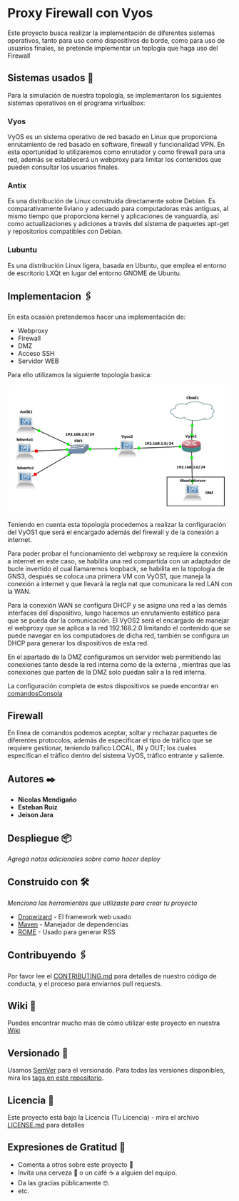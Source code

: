 # Proxy Firewall con Vyos

Este proyecto busca realizar la implementación de diferentes sistemas operativos, tanto para uso como dispositivos de borde, como para uso de usuarios finales, se pretende implementar un toplogia que haga uso del Firewall

## Sistemas usados 🚀
Para la simulación de nuestra topología, se implementaron los siguientes sistemas operativos en el programa virtualbox:

###  Vyos

VyOS es un sistema operativo de red basado en Linux que proporciona enrutamiento de red basado en software, firewall y funcionalidad VPN. En esta oportunidad lo utilizaremos como enrutador y como firewall para una red, además se establecerá un webproxy para limitar los contenidos que pueden consultar los usuarios finales.

### Antix

Es una distribución de Linux construida directamente sobre Debian. Es comparativamente liviano y adecuado para computadoras más antiguas, al mismo tiempo que proporciona kernel y aplicaciones de vanguardia, así como actualizaciones y adiciones a través del sistema de paquetes apt-get y repositorios compatibles con Debian.

### Lubuntu

Es una distribución Linux ligera, basada en Ubuntu, que emplea el entorno de escritorio LXQt en lugar del entorno GNOME de Ubuntu.

## Implementacion 🖇️
En esta ocasión pretendemos hacer una implementación de:
* Webproxy
* Firewall
* DMZ
* Acceso SSH
* Servidor WEB

Para ello utilizamos la siguiente topologia basica:

<p align="center">
  <img src="Topologia.PNG" width="500" alt="accessibility text">
</p>

Teniendo en cuenta esta topología procedemos a realizar la configuración del VyOS1 que será el encargado además del firewall y de la conexión a internet.

Para poder probar el funcionamiento del webproxy se requiere la conexión a internet en este caso, se habilita una red compartida con un adaptador de bucle invertido el cual llamaremos  loopback,  se habilita en la topología de GNS3,  después se coloca una primera VM con VyOS1, que maneja la conexión a internet y que llevará la regla nat  que comunicara la red LAN con la WAN.   

Para la conexión WAN se configura DHCP y se asigna una red a las demás interfaces del dispositivo, luego hacemos un enrutamiento estático para que se pueda dar la comunicación.
El VyOS2 será el encargado de manejar el webproxy que se aplica a la red 192.168.2.0 limitando el contenido que se puede navegar en los computadores de dicha red, también se configura un DHCP para generar los dispositivos de esta red.

En el apartado de la DMZ configuramos un servidor web permitiendo las conexiones tanto desde la red interna como de la externa , mientras que las conexiones que parten de la DMZ solo puedan salir a la red interna.

La configuración completa de estos dispositivos se puede encontrar en [comandosConsola](comandosConsola)

## Firewall

En línea de comandos podemos aceptar, soltar y rechazar paquetes de diferentes protocolos, además de especificar el tipo de tráfico que se requiere gestionar, teniendo tráfico LOCAL, IN y OUT; los cuales especifican el tráfico dentro del sistema VyOS, tráfico entrante y saliente.


## Autores ✒️

* **Nicolas Mendigaño** 
* **Esteban Ruiz** 
* **Jeison Jara** 

## Despliegue 📦

_Agrega notas adicionales sobre como hacer deploy_

## Construido con 🛠️

_Menciona las herramientas que utilizaste para crear tu proyecto_

* [Dropwizard](http://www.dropwizard.io/1.0.2/docs/) - El framework web usado
* [Maven](https://maven.apache.org/) - Manejador de dependencias
* [ROME](https://rometools.github.io/rome/) - Usado para generar RSS

## Contribuyendo 🖇️

Por favor lee el [CONTRIBUTING.md](https://gist.github.com/villanuevand/xxxxxx) para detalles de nuestro código de conducta, y el proceso para enviarnos pull requests.

## Wiki 📖

Puedes encontrar mucho más de cómo utilizar este proyecto en nuestra [Wiki](https://github.com/tu/proyecto/wiki)

## Versionado 📌

Usamos [SemVer](http://semver.org/) para el versionado. Para todas las versiones disponibles, mira los [tags en este repositorio](https://github.com/tu/proyecto/tags).



## Licencia 📄

Este proyecto está bajo la Licencia (Tu Licencia) - mira el archivo [LICENSE.md](LICENSE.md) para detalles

## Expresiones de Gratitud 🎁

* Comenta a otros sobre este proyecto 📢
* Invita una cerveza 🍺 o un café ☕ a alguien del equipo. 
* Da las gracias públicamente 🤓.
* etc.
